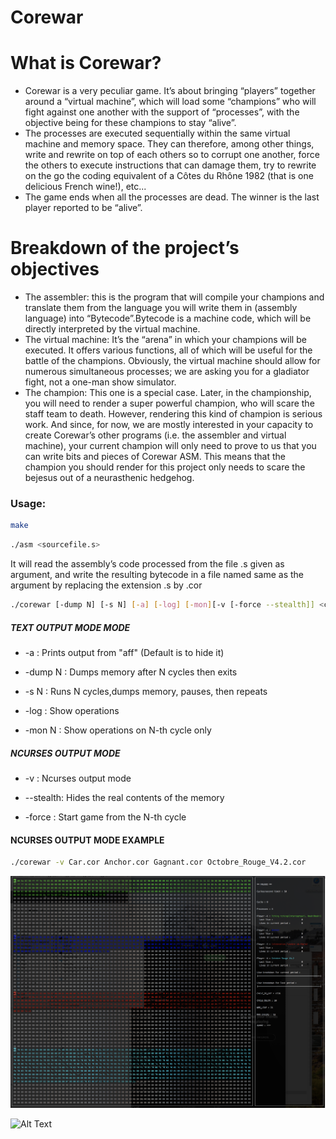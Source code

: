 # Corewar

# What is Corewar?
 
 - Corewar is a very peculiar game. It’s about bringing “players” together around a “virtual machine”, which will load some “champions” who will fight against one another with the support of “processes”, with the objective being for these champions to stay “alive”.
 - The processes are executed sequentially within the same virtual machine and memory space. They can therefore, among other things, write and rewrite on top of each others so to corrupt one another, force the others to execute instructions that can damage them, try to rewrite on the go the coding equivalent of a Côtes du Rhône 1982 (that is one delicious French wine!), etc...
 - The game ends when all the processes are dead. The winner is the last player reported to be “alive”.
# Breakdown of the project’s objectives
- The assembler: this is the program that will compile your champions and translate
them from the language you will write them in (assembly language) into “Bytecode”.Bytecode
is a machine code, which will be directly interpreted by the virtual
machine.
- The virtual machine: It’s the “arena” in which your champions will be executed.
It offers various functions, all of which will be useful for the battle of the champions.
Obviously, the virtual machine should allow for numerous simultaneous processes;
we are asking you for a gladiator fight, not a one-man show simulator.
- The champion: This one is a special case. Later, in the championship, you will
need to render a super powerful champion, who will scare the staff team to death.
However, rendering this kind of champion is serious work. And since, for now, we
are mostly interested in your capacity to create Corewar’s other programs (i.e. the
assembler and virtual machine), your current champion will only need to prove to
us that you can write bits and pieces of Corewar ASM. This means that the champion
you should render for this project only needs to scare the bejesus out of a
neurasthenic hedgehog.
### Usage:

```sh
make
```

```sh
./asm <sourcefile.s>
```
It will read the assembly’s code processed from the file .s given as argument, and write the resulting bytecode in a file named same as the argument by replacing the extension .s  by  .cor
 
```sh
./corewar [-dump N] [-s N] [-a] [-log] [-mon][-v [-force --stealth]] <champion1.cor>
```
##### TEXT OUTPUT MODE MODE 

 - -a      : Prints output from "aff" (Default is to hide it)
 
- -dump N : Dumps memory after N cycles then exits

- -s N    : Runs N cycles,dumps memory, pauses, then repeats

- -log    : Show operations

- -mon N  : Show operations on N-th cycle only


##### NCURSES OUTPUT MODE 

- -v      : Ncurses output mode

- --stealth: Hides the real contents of the memory

- -force  : Start game from the N-th cycle
#### NCURSES OUTPUT MODE EXAMPLE
```sh
./corewar -v Car.cor Anchor.cor Gagnant.cor Octobre_Rouge_V4.2.cor 
```
![Alt Text](https://github.com/LateV/Corewar/blob/master/screenshots/Screen1.png)


![Alt Text](https://github.com/LateV/Corewar/blob/master/screenshots/Screen2.png)
